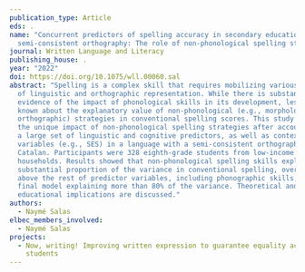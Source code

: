 ```yaml
---
publication_type: Article
eds: .
name: "Concurrent predictors of spelling accuracy in secondary education in a
  semi-consistent orthography: The role of non-phonological spelling strategies"
journal: Written Language and Literacy
publishing_house: .
year: "2022"
doi: https://doi.org/10.1075/wll.00060.sal
abstract: "Spelling is a complex skill that requires mobilizing various levels
  of linguistic and orthographic representation. While there is substantial
  evidence of the impact of phonological skills in its development, less is
  known about the explanatory value of non-phonological (e.g., morphological,
  orthographic) strategies in conventional spelling scores. This study assessed
  the unique impact of non-phonological spelling strategies after accounting for
  a large set of linguistic and cognitive predictors, as well as contextual
  variables (e.g., SES) in a language with a semi-consistent orthography:
  Catalan. Participants were 328 eighth-grade students from low-income
  households. Results showed that non-phonological spelling skills explained a
  substantial proportion of the variance in conventional spelling, over and
  above the rest of predictor variables, including phonographic skills, with the
  final model explaining more than 80% of the variance. Theoretical and
  educational implications are discussed."
authors:
  - Naymé Salas
elbec_members_involved:
  - Naymé Salas
projects:
  - Now, writing! Improving written expression to guarantee equality across
    students
---
```

